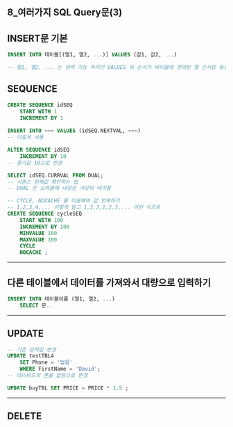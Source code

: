## 8_여러가지 SQL Query문(3)

## INSERT문 기본

```sql
INSERT INTO 테이블[(열1, 열2, ...)] VALUES (값1, 값2, ...)

-- 열1, 열2, ... 는 생략 가능 하지만 VALUES 뒤 순서가 테이블에 정의된 열 순서랑 동일해야한다.
```

## SEQUENCE

```SQL
CREATE SEQUENCE idSEQ
	START WITH 1
	INCREMENT BY 1
	
INSERT INTO ~~~ VALUES (idSEQ.NEXTVAL, ~~~)
-- 이렇게 사용

ALTER SEQUENCE idSEQ
	INCREMENT BY 10
-- 증가값 10으로 변경

SELECT idSEQ.CURRVAL FROM DUAL;
-- 시퀀스 현재값 확인하는 법
-- DUAL 은 오라클에 내장된 가상의 테이블

-- CYCLE, NOCACHE 를 이용해여 값 반복하기
-- 1,2,3,4,... 이렇게 말고 1,2,3,1,2,3,... 이런 식으로
CREATE SEQUENCE cycleSEQ
	START WITH 100
	INCREMENT BY 100
	MINVALUE 100
	MAXVALUE 300
	CYCLE
	NOCACHE ;
```

---

## 다른 테이블에서 데이터를 가져와서 대량으로 입력하기

```SQL
INSERT INTO 테이블이름 (열1, 열2, ...)
	SELECT 문..
```

---

## UPDATE

```SQL
-- 기존 입력값 변경
UPDATE testTBL4
	SET Phone = '없음'
	WHERE FirstName = 'David';
-- 데이비드의 폰을 없음으로 변경

UPDATE buyTBL SET PRICE = PRICE * 1.5 ;
```

---

## DELETE